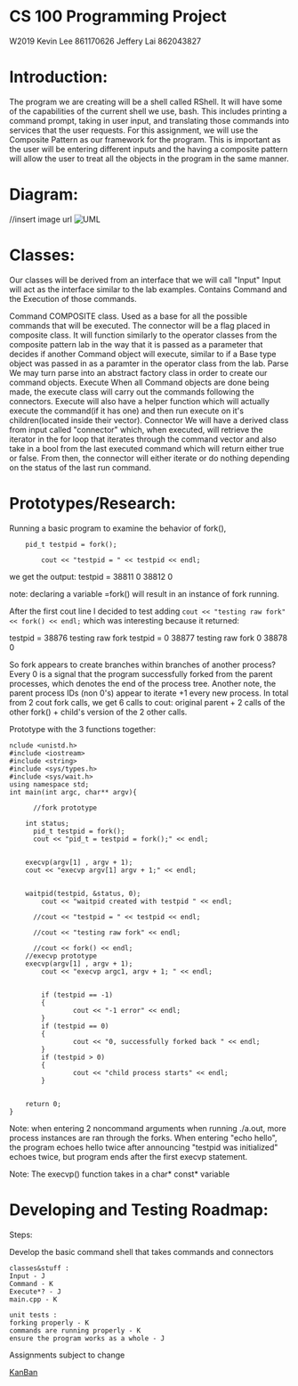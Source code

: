# CS 100 Programming Project
W2019 
Kevin Lee 861170626
Jeffery Lai 862043827

# Introduction:
The program we are creating will be a shell called RShell. It will have some of the capabilities of the current shell we use, bash. This includes printing a command prompt, taking in user input, and translating those commands into services that the user requests. For this assignment, we will use the Composite Pattern as our framework for the program. This is important as the user will be entering different inputs and the having a composite pattern will allow the user to treat all the objects in the program in the same manner.
# Diagram:
//insert image url
![UML](https://github.com/cs100/assignment-cs100_jeffery_and_kevin/blob/master/images/UML%20Shell.jpeg?raw=true)
# Classes:
Our classes will be derived from an interface that we will call "Input"
Input
    will act as the interface similar to the lab examples. Contains Command and the Execution of those commands.

Command 
    COMPOSITE class. Used as a base for all the possible commands that will be executed.
The connector will be a flag placed in composite class. It will function similarly to the operator classes from the composite pattern lab in the way that it is passed as a parameter that decides if another Command object will execute, similar to if a Base type object was passed in as a paramter in the operator class from the lab.
Parse
    We may turn parse into an abstract factory class in order to create our command objects.
Execute
    When all Command objects are done being made, the execute class will carry out the commands following the connectors. Execute will also have a helper function which will actually execute the command(if it has one) and then run execute on it's children(located inside their vector).
Connector
    We will have a derived class from input called "connector" which, when executed, will retrieve the iterator in the for loop that iterates through the command vector and also take in a bool from the last executed command which will return either true or false. From then, the connector will either iterate or do nothing depending on the status of the last run command.
# Prototypes/Research:

Running a basic program to examine the behavior of fork(),
```
    pid_t testpid = fork();

        cout << "testpid = " << testpid << endl;
```
we get the output:
testpid = 38811
0
38812
0

note: declaring a variable =fork() will result in an instance of fork running.

After the first cout line I decided to test adding  `cout << "testing raw fork" << fork() << endl;`
which was interesting because it returned: 

testpid = 38876
testing raw fork
testpid = 0
38877
testing raw fork
0
38878
0

So fork appears to create branches within branches of another process? Every 0 is a signal that the program successfully forked from the parent processes, which denotes the end of the process tree. Another note, the parent process IDs (non 0's) appear to iterate +1 every new process. In total from 2 cout fork calls, we get 6 calls to cout: original parent + 2 calls of the other fork() + child's version of the 2 other calls.	


Prototype with the 3 functions together:

```
nclude <unistd.h>
#include <iostream>
#include <string>
#include <sys/types.h>
#include <sys/wait.h>
using namespace std;
int main(int argc, char** argv){

      //fork prototype

    int status;
      pid_t testpid = fork();
      cout << "pid_t = testpid = fork();" << endl;


    execvp(argv[1] , argv + 1);
    cout << "execvp argv[1] argv + 1;" << endl;


    waitpid(testpid, &status, 0);
        cout << "waitpid created with testpid " << endl;

      //cout << "testpid = " << testpid << endl;

      //cout << "testing raw fork" << endl;

      //cout << fork() << endl;
    //execvp prototype
    execvp(argv[1] , argv + 1);
        cout << "execvp argc1, argv + 1; " << endl;


        if (testpid == -1)
        {
                cout << "-1 error" << endl;
        }
        if (testpid == 0)
        {
                cout << "0, successfully forked back " << endl;
        }
        if (testpid > 0)
        {
                cout << "child process starts" << endl;
        }


    return 0;
}
```

Note: when entering 2 noncommand arguments when running ./a.out, more process instances are ran through the forks. When entering "echo hello", the program echoes hello twice after announcing "testpid was initialized" echoes twice, but program ends after the first execvp statement.


Note: The execvp() function takes in a char* const* variable

# Developing and Testing Roadmap:

Steps:

Develop the basic command shell that takes commands and connectors

	classes&stuff :
	Input - J
	Command	- K
	Execute*? - J
	main.cpp - K

	unit tests : 
	forking properly - K
	commands are running properly - K
	ensure the program works as a whole - J
Assignments subject to change	


[KanBan](https://github.com/cs100/assignment-cs100_jeffery_and_kevin/projects/1)












